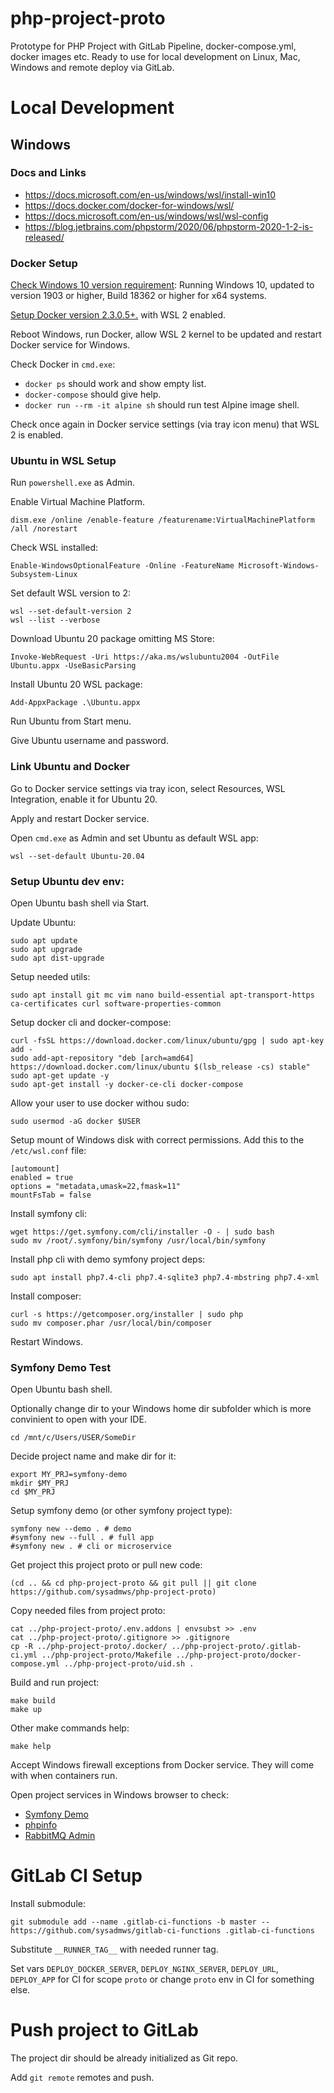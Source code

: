 # php-project-proto
Prototype for PHP Project with GitLab Pipeline, docker-compose.yml, docker images etc.
Ready to use for local development on Linux, Mac, Windows and remote deploy via GitLab.

# Local Development

## Windows

### Docs and Links
- https://docs.microsoft.com/en-us/windows/wsl/install-win10
- https://docs.docker.com/docker-for-windows/wsl/
- https://docs.microsoft.com/en-us/windows/wsl/wsl-config
- https://blog.jetbrains.com/phpstorm/2020/06/phpstorm-2020-1-2-is-released/

### Docker Setup
[Check Windows 10 version requirement](https://docs.microsoft.com/en-us/windows/wsl/install-win10#update-to-wsl-2): Running Windows 10, updated to version 1903 or higher, Build 18362 or higher for x64 systems.

[Setup Docker version 2.3.0.5+.](https://docs.docker.com/docker-for-windows/install/) with WSL 2 enabled.

Reboot Windows, run Docker, allow WSL 2 kernel to be updated and restart Docker service for Windows.

Check Docker in `cmd.exe`:
- `docker ps` should work and show empty list.
- `docker-compose` should give help.
- `docker run --rm -it alpine sh` should run test Alpine image shell.

Check once again in Docker service settings (via tray icon menu) that WSL 2 is enabled.

### Ubuntu in WSL Setup
Run `powershell.exe` as Admin.

Enable Virtual Machine Platform.
```
dism.exe /online /enable-feature /featurename:VirtualMachinePlatform /all /norestart
```

Check WSL installed:
```
Enable-WindowsOptionalFeature -Online -FeatureName Microsoft-Windows-Subsystem-Linux
```

Set default WSL version to 2:
```
wsl --set-default-version 2
wsl --list --verbose
```

Download Ubuntu 20 package omitting MS Store:
```
Invoke-WebRequest -Uri https://aka.ms/wslubuntu2004 -OutFile Ubuntu.appx -UseBasicParsing
```

Install Ubuntu 20 WSL package:
```
Add-AppxPackage .\Ubuntu.appx
```

Run Ubuntu from Start menu.

Give Ubuntu username and password.

### Link Ubuntu and Docker
Go to Docker service settings via tray icon, select Resources, WSL Integration, enable it for Ubuntu 20.

Apply and restart Docker service.

Open `cmd.exe` as Admin and set Ubuntu as default WSL app:
```
wsl --set-default Ubuntu-20.04
```

### Setup Ubuntu dev env:
Open Ubuntu bash shell via Start.

Update Ubuntu:
```
sudo apt update
sudo apt upgrade
sudo apt dist-upgrade
```

Setup needed utils:
```
sudo apt install git mc vim nano build-essential apt-transport-https ca-certificates curl software-properties-common
```

Setup docker cli and docker-compose:
```
curl -fsSL https://download.docker.com/linux/ubuntu/gpg | sudo apt-key add -
sudo add-apt-repository "deb [arch=amd64] https://download.docker.com/linux/ubuntu $(lsb_release -cs) stable"
sudo apt-get update -y
sudo apt-get install -y docker-ce-cli docker-compose
```

Allow your user to use docker withou sudo:
```
sudo usermod -aG docker $USER
```

Setup mount of Windows disk with correct permissions. Add this to the `/etc/wsl.conf` file:
```
[automount]
enabled = true
options = "metadata,umask=22,fmask=11"
mountFsTab = false
```

Install symfony cli:
```
wget https://get.symfony.com/cli/installer -O - | sudo bash
sudo mv /root/.symfony/bin/symfony /usr/local/bin/symfony
```

Install php cli with demo symfony project deps:
```
sudo apt install php7.4-cli php7.4-sqlite3 php7.4-mbstring php7.4-xml
```

Install composer:
```
curl -s https://getcomposer.org/installer | sudo php
sudo mv composer.phar /usr/local/bin/composer
```

Restart Windows.

### Symfony Demo Test
Open Ubuntu bash shell.

Optionally change dir to your Windows home dir subfolder which is more convinient to open with your IDE.
```
cd /mnt/c/Users/USER/SomeDir
```

Decide project name and make dir for it:
```
export MY_PRJ=symfony-demo
mkdir $MY_PRJ
cd $MY_PRJ
```

Setup symfony demo (or other symfony project type):
```
symfony new --demo . # demo
#symfony new --full . # full app
#symfony new . # cli or microservice
```

Get project this project proto or pull new code:
```
(cd .. && cd php-project-proto && git pull || git clone https://github.com/sysadmws/php-project-proto)
```

Copy needed files from project proto:
```
cat ../php-project-proto/.env.addons | envsubst >> .env
cat ../php-project-proto/.gitignore >> .gitignore
cp -R ../php-project-proto/.docker/ ../php-project-proto/.gitlab-ci.yml ../php-project-proto/Makefile ../php-project-proto/docker-compose.yml ../php-project-proto/uid.sh .
```

Build and run project:
```
make build
make up
```

Other make commands help:
```
make help
```

Accept Windows firewall exceptions from Docker service. They will come with when containers run.

Open project services in Windows browser to check:
- [Symfony Demo](http://localhost)
- [phpinfo](http://localhost/_profiler/phpinfo)
- [RabbitMQ Admin](http://localhost:15672/)

# GitLab CI Setup
Install submodule:
```
git submodule add --name .gitlab-ci-functions -b master -- https://github.com/sysadmws/gitlab-ci-functions .gitlab-ci-functions
```

Substitute `__RUNNER_TAG__` with needed runner tag.

Set vars `DEPLOY_DOCKER_SERVER`, `DEPLOY_NGINX_SERVER`, `DEPLOY_URL`, `DEPLOY_APP` for CI for scope `proto` or change `proto` env in CI for something else.

# Push project to GitLab
The project dir should be already initialized as Git repo.

Add `git remote` remotes and push.
